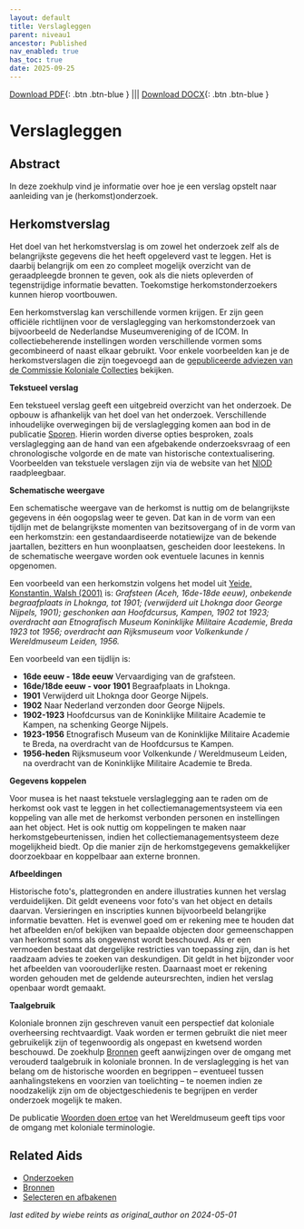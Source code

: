 ```yaml
---
layout: default
title: Verslagleggen
parent: niveau1
ancestor: Published
nav_enabled: true
has_toc: true
date: 2025-09-25
--- 
```



[Download PDF](https://raw.githubusercontent.com/colonial-heritage/research-guides-dev/refs/heads/main/EXPORTS/published/PDF/niveau1/Dutch/Reporting.pdf){: .btn .btn-blue } |||    [Download DOCX](https://raw.githubusercontent.com/colonial-heritage/research-guides-dev/refs/heads/main/EXPORTS/published/DOCX/niveau1/Dutch/Reporting.docx){: .btn .btn-blue }


# Verslagleggen


## Abstract

In deze zoekhulp vind je informatie over hoe je een verslag opstelt naar aanleiding van je (herkomst)onderzoek.

## Herkomstverslag

Het doel van het herkomstverslag is om zowel het onderzoek zelf als de belangrijkste gegevens die het heeft opgeleverd vast te leggen. Het is daarbij belangrijk om een zo compleet mogelijk overzicht van de geraadpleegde bronnen te geven, ook als die niets opleverden of tegenstrijdige informatie bevatten. Toekomstige herkomstonderzoekers kunnen hierop voortbouwen.

Een herkomstverslag kan verschillende vormen krijgen. Er zijn geen officiële richtlijnen voor de verslaglegging van herkomstonderzoek van bijvoorbeeld de Nederlandse Museumvereniging of de ICOM. In collectiebeherende instellingen worden verschillende vormen soms gecombineerd of naast elkaar gebruikt. Voor enkele voorbeelden kan je de herkomstverslagen die zijn toegevoegd aan de [gepubliceerde adviezen van de Commissie Koloniale Collecties](https://commissie.kolonialecollecties.nl/documenten?size=n_20_n&filters%5B0%5D%5Bfield%5D=information_type&filters%5B0%5D%5Bvalues%5D%5B0%5D=Advies&filters%5B0%5D%5Btype%5D=all) bekijken.

**Tekstueel verslag**

Een tekstueel verslag geeft een uitgebreid overzicht van het onderzoek. De opbouw is afhankelijk van het doel van het onderzoek. Verschillende inhoudelijke overwegingen bij de verslaglegging komen aan bod in de publicatie [Sporen](https://www.niod.nl/nl/projecten/pilotproject-provenance-research-objects-colonial-era-pproce). Hierin worden diverse opties besproken, zoals verslaglegging aan de hand van een afgebakende onderzoeksvraag of een chronologische volgorde en de mate van historische contextualisering. Voorbeelden van tekstuele verslagen zijn via de website van het [NIOD](https://niod.on.worldcat.org/search?queryString=se%3A%20PPROCE%20provenance%20reports%20%3B&clusterResults=true&groupVariantRecords=false&page=1) raadpleegbaar.

**Schematische weergave**

Een schematische weergave van de herkomst is nuttig om de belangrijkste gegevens in één oogopslag weer te geven. Dat kan in de vorm van een tijdlijn met de belangrijkste momenten van bezitsovergang of in de vorm van een herkomstzin: een gestandaardiseerde notatiewijze van de bekende jaartallen, bezitters en hun woonplaatsen, gescheiden door leestekens. In de schematische weergave worden ook eventuele lacunes in kennis opgenomen. 

Een voorbeeld van een herkomstzin volgens het model uit [Yeide, Konstantin, Walsh (2001)](https://search.worldcat.org/title/The-AAM-guide-to-provenance-research/oclc/46671065) is: *Grafsteen (Aceh, 16de-18de eeuw), onbekende begraafplaats in Lhoknga, tot 1901; (verwijderd uit Lhoknga door George Nijpels, 1901); geschonken aan Hoofdcursus, Kampen, 1902 tot 1923; overdracht aan Etnografisch Museum Koninklijke Militaire Academie, Breda 1923 tot 1956; overdracht aan Rijksmuseum voor Volkenkunde / Wereldmuseum Leiden, 1956.*

Een voorbeeld van een tijdlijn is:

- **16de eeuw - 18de eeuw** Vervaardiging van de grafsteen.
- **16de/18de eeuw - voor 1901** Begraafplaats in Lhoknga.
- **1901** Verwijderd uit Lhoknga door George Nijpels.
- **1902** Naar Nederland verzonden door George Nijpels.
- **1902-1923** Hoofdcursus van de Koninklijke Militaire Academie te Kampen, na schenking George Nijpels.
- **1923-1956** Etnografisch Museum van de Koninklijke Militaire Academie te Breda, na overdracht van de Hoofdcursus te Kampen.
- **1956-heden** Rijksmuseum voor Volkenkunde / Wereldmuseum Leiden, na overdracht van de Koninklijke Militaire Academie te Breda.

**Gegevens koppelen**

Voor musea is het naast tekstuele verslaglegging aan te raden om de herkomst ook vast te leggen in het collectiemanagementsysteem via een koppeling van alle met de herkomst verbonden personen en instellingen aan het object. Het is ook nuttig om koppelingen te maken naar herkomstgebeurtenissen, indien het collectiemanagementsysteem deze mogelijkheid biedt. Op die manier zijn de herkomstgegevens gemakkelijker doorzoekbaar en koppelbaar aan externe bronnen.

**Afbeeldingen**

Historische foto's, plattegronden en andere illustraties kunnen het verslag verduidelijken. Dit geldt eveneens voor foto's van het object en details daarvan. Versieringen en inscripties kunnen bijvoorbeeld belangrijke informatie bevatten. Het is evenwel goed om er rekening mee te houden dat het afbeelden en/of bekijken van bepaalde objecten door gemeenschappen van herkomst soms als ongewenst wordt beschouwd. Als er een vermoeden bestaat dat dergelijke restricties van toepassing zijn, dan is het raadzaam advies te zoeken van deskundigen. Dit geldt in het bijzonder voor het afbeelden van voorouderlijke resten. Daarnaast moet er rekening worden gehouden met de geldende auteursrechten, indien het verslag openbaar wordt gemaakt.

**Taalgebruik**

Koloniale bronnen zijn geschreven vanuit een perspectief dat koloniale overheersing rechtvaardigt. Vaak worden er termen gebruikt die niet meer gebruikelijk zijn of tegenwoordig als ongepast en kwetsend worden beschouwd. De zoekhulp [Bronnen](https://app.colonialcollections.nl/nl/research-aids/https%3A%2F%2Fn2t%252Enet%2Fark%3A%2F27023%2F5f0031f66044adefab19b67b1344b31d) geeft aanwijzingen over de omgang met verouderd taalgebruik in koloniale bronnen. In de verslaglegging is het van belang om de historische woorden en begrippen – eventueel tussen aanhalingstekens en voorzien van toelichting – te noemen indien ze noodzakelijk zijn om de objectgeschiedenis te begrijpen en verder onderzoek mogelijk te maken.

De publicatie [Woorden doen ertoe](https://www.tropenmuseum.nl/sites/default/files/2018-09/WordsMatter_DEF_Totale_PDF_NL_0.pdf) van het Wereldmuseum geeft tips voor de omgang met koloniale terminologie.

## Related Aids

 - [Onderzoeken](niveau1/Dutch/DoingResearch_20240425.yml)  
 - [Bronnen](niveau1/Dutch/Sources_20240425.yml)  
 - [Selecteren en afbakenen](niveau1/Dutch/SelectAndDelineate_20240425.yml)  



_last edited by wiebe reints as original_author on 2024-05-01_
        